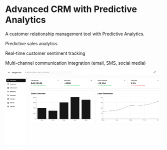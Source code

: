 # Advanced CRM with Predictive Analytics

A customer relationship management tool with Predictive Analytics.

Predictive sales analytics

Real-time customer sentiment tracking

Multi-channel communication integration (email, SMS, social media)

![Customer relationship management](Demo%20Image/CRM.png)
